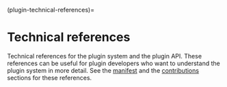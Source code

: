 (plugin-technical-references)=
# Technical references

Technical references for the plugin system and the plugin API.
These references can be useful for plugin developers who want to understand the plugin system in more detail.
See the [manifest](./manifest) and the [contributions](./contributions) sections for these references.
